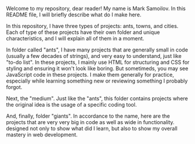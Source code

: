Welcome to my repository, dear reader! My name is Mark Samoilov. In this README file, I will briefly describe what do I make here.


In this repository, I have three types of projects: ants, towns, and cities. Each of type of these projects have their own folder and unique characteristics, and I will explain all of them in a moment.

In folder called "ants", I have many projects that are generally small in code (usually a few decades of strings), and very easy to understand, just like "to-do list". In these projects, I mainly use HTML for structuring and CSS for styling and ensuring it won't look like boring. But sometimeds, you may see JavaScript code in these projects. I make them generally for practice, especially while learning something new or reviewing something I probably forgot.

Next, the "medium". Just like the "ants", this folder contains projects where the original idea is the usage of a specific coding tool.

And, finally, folder "giants". In accordance to the name, here are the projects that are very very big in code as well as wide in functionality. designed not only to show what did I learn, but also to show my overall mastery in web development.